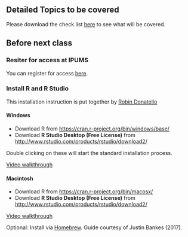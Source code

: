 ## Detailed Topics to be covered

Please download the check list [here](../syllabus/ec5023_syllabus.pdf) to see what will be covered.

## Before next class

### Resiter for access at IPUMS

You can register for access [here](https://cps.ipums.org/cps-action/menu).

### Install R and R Studio

This installation instruction is put together by [Robin Donatello](https://norcalbiostat.netlify.com/)

#### Windows

* Download R from https://cran.r-project.org/bin/windows/base/ 
* Download **R Studio Desktop (Free License)** from http://www.rstudio.com/products/rstudio/download2/

Double clicking on these will start the standard installation process.

[Video walkthrough](http://www.youtube.com/watch?v=Ohnk9hcxf9M)

#### Macintosh 

* Download R from https://cran.r-project.org/bin/macosx/
* Download **R Studio Desktop (Free License)** from http://www.rstudio.com/products/rstudio/download2/

[Video walkthrough](http://www.youtube.com/watch?v=uxuuWXU-7UQ)

Optional: Install via [Homebrew](http://datascience.csuchico.edu/materials/install_r_with_homebrew.md). Guide courtesy of Justin Bankes (2017).

